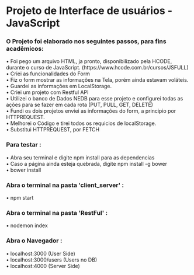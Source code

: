 <h1> Projeto de Interface de usuários - JavaScript</h1>

<h3>O Projeto foi elaborado nos seguintes passos, para fins acadêmicos: </h3>
• Foi pego um arquivo HTML, ja pronto, disponibilizado pela HCODE, durante o curso de JavaScript. (https://www.hcode.com.br/cursos/JSFULL)</br>
• Criei as funcionalidades do Form </br>
• Fiz o form mostrar as informações na Tela, porém ainda estavam voláteis. </br>
• Guardei as informações em LocalStorage. </br>
• Criei um projeto com Restful API </br>
• Utilizei o banco de Dados NEDB para esse projeto e configurei todas as ações para se fazer em cada rota (PUT, PULL, GET, DELETE) </br>
• Fundi os dois projetos enviei as informações do form, a principio por HTTPREQUEST. </br>
• Melhorei o Código e tirei todos os requicios de localStorage. </br>
• Substitui HTTPREQUEST, por FETCH </br>


<h3> Para testar :</h3>
• Abra seu terminal e digite npm install para as dependencias </br>
• Caso a página ainda esteja quebrada, digite npm install -g bower</br>
• bower install  </br>


<h3> Abra o terminal na pasta 'client_server' :</h3>
• npm start  </br>

<h3> Abra o terminal na pasta 'RestFul' :</h3>
• nodemon index  </br>

<h3> Abra o Navegador :</h3>
• localhost:3000 (User Side)  </br>
• localhost:3000/users (Users no DB)  </br>
• localhost:4000 (Server Side) 
